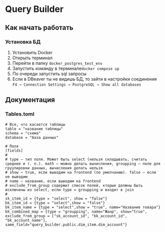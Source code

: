# Query Builder

## Как начать работать
### Установка БД
1. Установить Docker
2. Открыть терминал
3. Перейти в папку ```docker_postgres_test_env```
4. Запустить команду в терминале```docker compose up```
5. По очереди запустить sql запросы
6. Если в DBeaver ты не видишь БД, то зайти в настройки соединения ```F4 → Connection Settings → PostgreSQL → Show all databases```

## Документация 
### Tables.toml
```
# Все, что касается таблицы
table = "название таблицы"
schema = "схема"
database = "база данных"

# Поля
[fields]
#
# type — тип поля. Может быть select (нельзя складывать, считать среднее и т. п.). math — можно делать вычисления, groupping — поле для груупировки данных, вычисления делать нельзя 
# show — true, если выводим на frontend (по умолчанию). false — если не выводим
# name — название, если выводим на frontend
# exclude_from_group содержит список полей, кторые должны быть исключены из select, если type = groupping и входит в join
#
sk_item_id = {type = "select", show = "false"}
bk_item_id = {type = "select",show = "false"}
bk_item_name = {type = "select",show = "true", name="Название товара"}
bk_combined_map = {type = "groupping", name="Жанр", show="true", exclude_from_group = ["sk_account_id", "bk_account_id", "bk_account_name"], same_field="query_builder.public.dim_item.dim_account"}

```
